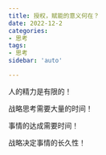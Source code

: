 ```yaml
---
title: 授权，赋能的意义何在？
date: 2022-12-2
categories:
- 思考
tags:
- 思考
sidebar: 'auto'

---
```


人的精力是有限的！

战略思考需要大量的时间！

事情的达成需要时间！

战略决定事情的长久性！